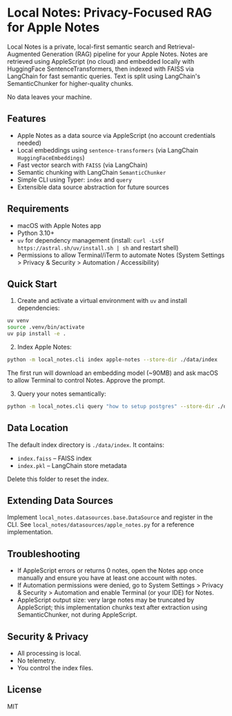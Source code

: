 # Local Notes: Privacy-Focused RAG for Apple Notes

Local Notes is a private, local-first semantic search and Retrieval-Augmented Generation (RAG) pipeline for your Apple Notes. Notes are retrieved using AppleScript (no cloud) and embedded locally with HuggingFace SentenceTransformers, then indexed with FAISS via LangChain for fast semantic queries. Text is split using LangChain's SemanticChunker for higher-quality chunks.

No data leaves your machine.

## Features
- Apple Notes as a data source via AppleScript (no account credentials needed)
- Local embeddings using `sentence-transformers` (via LangChain `HuggingFaceEmbeddings`)
- Fast vector search with `FAISS` (via LangChain)
- Semantic chunking with LangChain `SemanticChunker`
- Simple CLI using Typer: `index` and `query`
- Extensible data source abstraction for future sources

## Requirements
- macOS with Apple Notes app
- Python 3.10+
- `uv` for dependency management (install: `curl -LsSf https://astral.sh/uv/install.sh | sh` and restart shell)
- Permissions to allow Terminal/iTerm to automate Notes (System Settings > Privacy & Security > Automation / Accessibility)

## Quick Start

1. Create and activate a virtual environment with `uv` and install dependencies:

```bash
uv venv
source .venv/bin/activate
uv pip install -e .
```

2. Index Apple Notes:

```bash
python -m local_notes.cli index apple-notes --store-dir ./data/index
```

The first run will download an embedding model (~90MB) and ask macOS to allow Terminal to control Notes. Approve the prompt.

3. Query your notes semantically:

```bash
python -m local_notes.cli query "how to setup postgres" --store-dir ./data/index --k 5
```

## Data Location
The default index directory is `./data/index`. It contains:
- `index.faiss` – FAISS index
- `index.pkl` – LangChain store metadata

Delete this folder to reset the index.

## Extending Data Sources
Implement `local_notes.datasources.base.DataSource` and register in the CLI. See `local_notes/datasources/apple_notes.py` for a reference implementation.

## Troubleshooting
- If AppleScript errors or returns 0 notes, open the Notes app once manually and ensure you have at least one account with notes.
- If Automation permissions were denied, go to System Settings > Privacy & Security > Automation and enable Terminal (or your IDE) for Notes.
- AppleScript output size: very large notes may be truncated by AppleScript; this implementation chunks text after extraction using SemanticChunker, not during AppleScript.

## Security & Privacy
- All processing is local.
- No telemetry.
- You control the index files.

## License
MIT
